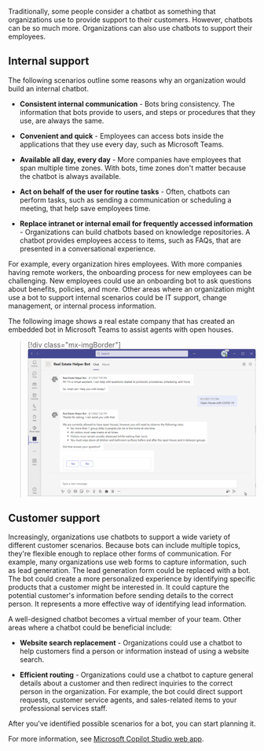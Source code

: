 Traditionally, some people consider a chatbot as something that organizations use to provide support to their customers. However, chatbots can be so much more. Organizations can also use chatbots to support their employees.

## Internal support

The following scenarios outline some reasons why an organization would build an internal chatbot.

- **Consistent internal communication** - Bots bring consistency. The information that bots provide to users, and steps or procedures that they use, are always the same.

- **Convenient and quick** - Employees can access bots inside the applications that they use every day, such as Microsoft Teams.

- **Available all day, every day** - More companies have employees that span multiple time zones. With bots, time zones don't matter because the chatbot is always available.

- **Act on behalf of the user for routine tasks** - Often, chatbots can perform tasks, such as sending a communication or scheduling a meeting, that help save employees time.

- **Replace intranet or internal email for frequently accessed information** - Organizations can build chatbots based on knowledge repositories. A chatbot provides employees access to items, such as FAQs, that are presented in a conversational experience.

For example, every organization hires employees. With more companies having remote workers, the onboarding process for new employees can be challenging. New employees could use an onboarding bot to ask questions about benefits, policies, and more. Other areas where an organization might use a bot to support internal scenarios could be IT support, change management, or internal process information.

The following image shows a real estate company that has created an embedded bot in Microsoft Teams to assist agents with open houses.

> [!div class="mx-imgBorder"]
> [![Screenshot of a real estate helper bot.](../media/teams.png)](../media/teams.png#lightbox)

## Customer support

Increasingly, organizations use chatbots to support a wide variety of different customer scenarios. Because bots can include multiple topics, they're flexible enough to replace other forms of communication. For example, many organizations use web forms to capture information, such as lead generation. The lead generation form could be replaced with a bot. The bot could create a more personalized experience by identifying specific products that a customer might be interested in. It could capture the potential customer's information before sending details to the correct person. It represents a more effective way of identifying lead information.

A well-designed chatbot becomes a virtual member of your team. Other areas where a chatbot could be beneficial include:

- **Website search replacement** - Organizations could use a chatbot to help customers find a person or information instead of using a website search.

- **Efficient routing** - Organizations could use a chatbot to capture general details about a customer and then redirect inquiries to the correct person in the organization. For example, the bot could direct support requests, customer service agents, and sales-related items to your professional services staff.

After you've identified possible scenarios for a bot, you can start planning it.

For more information, see [Microsoft Copilot Studio web app](/power-virtual-agents/fundamentals-what-is-power-virtual-agents-portal).
